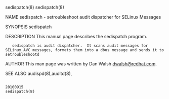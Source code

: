 sedispatch(8)                                                                                                                                                                                   sedispatch(8)



NAME
       sedispatch - setroubleshoot audit dispatcher for SELinux Messages


SYNOPSIS
       sedispatch


DESCRIPTION
       This manual page describes the sedispatch program.

       sedispatch is audit dispatcher.  It scans audit messages for SELinux AVC messages, formats them into a dbus message and sends it to setroubleshootd

AUTHOR
       This man page was written by Dan Walsh <dwalsh@redhat.com>.


SEE ALSO
       audispd(8),auditd(8),



                                                                                                   20100915                                                                                     sedispatch(8)
